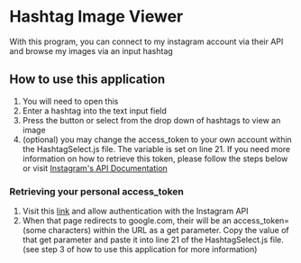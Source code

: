 <h1>Hashtag Image Viewer</h1>

<p>With this program, you can connect to my instagram account via their API and browse my images via an input hashtag</p>

<h2>How to use this application</h2>
<ol>
    <li>You will need to open this </li>
    <li>Enter a hashtag into the text input field</li>
    <li>Press the button or select from the drop down of hashtags to view an image</li>
    <li>(optional) you may change the access_token to your own account within the HashtagSelect.js file.  The variable is set on line 21.  If you need more information on how to retrieve this token, please follow the steps below or visit <a href='https://www.instagram.com/developer/authentication/'>Instagram's API Documentation</a></li>
</ol>

<h3>Retrieving your personal access_token</h3>
<ol>
    <li>Visit this <a href='https://api.instagram.com/oauth/authorize/?client_id=7df4ca60652b46839f848e3f36e04d98&redirect_uri=http://www.google.com&response_type=token'>link</a> and allow authentication with the Instagram API</li>
    <li>When that page redirects to google.com, their will be an access_token=(some characters) within the URL as a get parameter.  Copy the value of that get parameter and paste it into line 21 of the HashtagSelect.js file.  (see step 3 of how to use this application for more information)</li>
</ol>